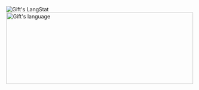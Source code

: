  <div>
   <img align="center" src="https://github-readme-streak-stats.herokuapp.com/?user=johanfrykebrant" alt="Gift's LangStat" />
  <img align="center" src="https://github-readme-stats-sigma-five.vercel.app/api/top-langs?username=johanfrykebrant&langs_count=10&show_icons=true&locale=en&layout=compact&theme=light&count_private=false" alt="Gift's language" height="192px"  width="500px"/>
</div>
